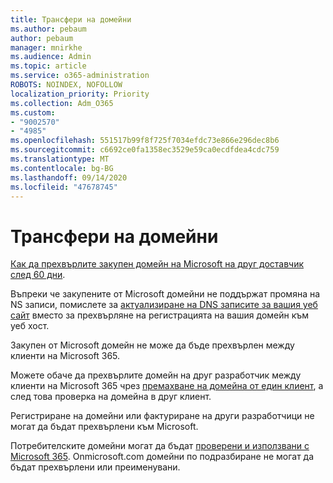 ```yaml
---
title: Трансфери на домейни
ms.author: pebaum
author: pebaum
manager: mnirkhe
ms.audience: Admin
ms.topic: article
ms.service: o365-administration
ROBOTS: NOINDEX, NOFOLLOW
localization_priority: Priority
ms.collection: Adm_O365
ms.custom:
- "9002570"
- "4985"
ms.openlocfilehash: 551517b99f8f725f7034efdc73e866e296dec8b6
ms.sourcegitcommit: c6692ce0fa1358ec3529e59ca0ecdfdea4cdc759
ms.translationtype: MT
ms.contentlocale: bg-BG
ms.lasthandoff: 09/14/2020
ms.locfileid: "47678745"
---
```

# <a name="domain-transfers"></a>Трансфери на домейни

[Как да прехвърлите закупен домейн на Microsoft на друг доставчик след 60 дни](https://docs.microsoft.com/microsoft-365/admin/get-help-with-domains/transfer-a-domain-from-microsoft-to-another-host).

Въпреки че закупените от Microsoft домейни не поддържат промяна на NS записи, помислете за [актуализиране на DNS записите за вашия уеб сайт](https://docs.microsoft.com/microsoft-365/admin/dns/update-dns-records-to-retain-current-hosting-provider?view=o365-worldwide) вместо за прехвърляне на регистрацията на вашия домейн към уеб хост.

Закупен от Microsoft домейн не може да бъде прехвърлен между клиенти на Microsoft 365.

Можете обаче да прехвърлите домейн на друг разработчик между клиенти на Microsoft 365 чрез [премахване на домейна от един клиент](https://docs.microsoft.com/microsoft-365/admin/get-help-with-domains/remove-a-domain?view=o365-worldwide), а след това проверка на домейна в друг клиент.

Регистриране на домейни или фактуриране на други разработчици не могат да бъдат прехвърлени към Microsoft.

Потребителските домейни могат да бъдат  [проверени и използвани с Microsoft 365](https://docs.microsoft.com/microsoft-365/admin/setup/add-domain?view=o365-worldwide). Onmicrosoft.com домейни по подразбиране не могат да бъдат прехвърлени или преименувани.
